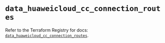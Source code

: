 # `data_huaweicloud_cc_connection_routes`

Refer to the Terraform Registry for docs: [`data_huaweicloud_cc_connection_routes`](https://registry.terraform.io/providers/huaweicloud/huaweicloud/1.71.1/docs/data-sources/cc_connection_routes).
